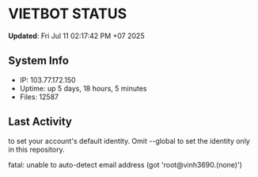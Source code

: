 # VIETBOT STATUS
**Updated**: Fri Jul 11 02:17:42 PM +07 2025

## System Info
- IP: 103.77.172.150
- Uptime: up 5 days, 18 hours, 5 minutes
- Files: 12587

## Last Activity

to set your account's default identity.
Omit --global to set the identity only in this repository.

fatal: unable to auto-detect email address (got 'root@vinh3690.(none)')
